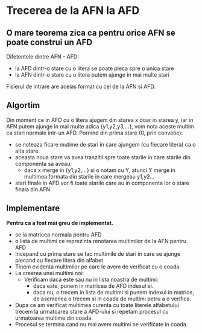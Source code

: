 # Trecerea de la AFN la AFD
## O mare teorema zica ca pentru orice AFN se poate construi un AFD
Difetentele dintre AFN - AFD:
* la AFD dintr-o stare cu o litera se poate pleca spre o unica stare
* la AFN dintr-o stare cu o litera putem ajunge in mai multe stari

Fisierul de intrare are acelas format cu cel de la AFN si AFD.  

## Algortim
Din moment ce in AFD cu o litera ajugem din starea x doar in starea y, iar in AFN putem ajunge in mai multe adica {y1,y2,y3,...}, vom nota aceste multim ca stari normale intr-un AFD.
Pornind din prima stare (0, prin convetie):
* se noteaza ficare mutime de stari in care ajungem (cu fiecare litera) ca o alta stare.
* aceasta noua stare va avea tranzitii spre toate starile in care starile din componenta sa aveau:
  * daca x merge in {y1,y2,...} si o notam cu Y, atunci Y merge in multimea formata din starile in care mergeau y1,y2...
* stari finale in AFD vor fi toate starile care au in componenta lor o stare finala din AFN.

## Implementare
**Pentru ca a fost mai greu de implementat.**
* se ia matricea normala pentru AFD
* o lista de multimi ce reprezinta renotarea multimilor de la AFN pentru AFD
* Incepand cu prima stare se fac multimile de stari in care se ajunge plecand cu fiecare litera din alfabet.
* Tinem evidenta multimilor pe care le avem de verificat cu o coada
* La creerea unei multimi noi:
  * Verificam daca este sau nu in lista noastra de multimi:
    * daca este, punem in matricea de AFD indexul ei.
    * daca nu, o trecem in lista de multimi si punem indexul in matrice, de asemenea o trecem si in coada de multimi petru a o verifica.
* Dupa ce am verificat multimea curenta cu toate literele alfabetului trecem la urmatoarea stare a AFD-ului si repetam procesul cu urmatoarea multime din coada.
* Procesul se termina cand nu mai avem multimi ne verificate in coada.
